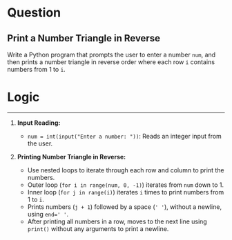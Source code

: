 
# Question
## Print a Number Triangle in Reverse

Write a Python program that prompts the user to enter a number `num`, and then prints a number triangle in reverse order where each row `i` contains numbers from 1 to `i`.

# Logic
---

1. **Input Reading:**
   - `num = int(input("Enter a number: "))`: Reads an integer input from the user.

2. **Printing Number Triangle in Reverse:**
   - Use nested loops to iterate through each row and column to print the numbers.
   - Outer loop (`for i in range(num, 0, -1)`) iterates from `num` down to 1.
   - Inner loop (`for j in range(i)`) iterates `i` times to print numbers from 1 to `i`.
   - Prints numbers (`j + 1`) followed by a space (`' '`), without a newline, using `end=' '`.
   - After printing all numbers in a row, moves to the next line using `print()` without any arguments to print a newline.

